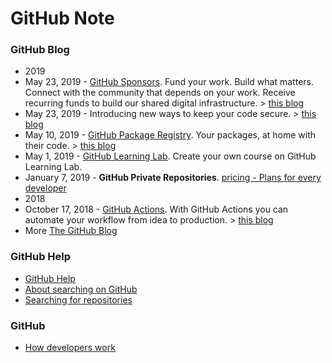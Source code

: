 # GitHub Note

### GitHub Blog

- 2019
- May 23, 2019 -  [GitHub Sponsors](https://github.com/sponsors). Fund your work. Build what matters. Connect with the community that depends on your work. Receive recurring funds to build our shared digital infrastructure. >  [this blog](https://github.blog/2019-05-23-announcing-github-sponsors-a-new-way-to-contribute-to-open-source/)
- May 23, 2019 - Introducing new ways to keep your code secure. > [this blog](https://github.blog/2019-05-23-introducing-new-ways-to-keep-your-code-secure/)
- May 10, 2019 - [GitHub Package Registry](https://github.com/features/package-registry). Your packages, at home with their code. > [this blog](https://github.blog/2019-05-10-introducing-github-package-registry/)
- May 1, 2019 - [GitHub Learning Lab](https://lab.github.com/). Create your own course on GitHub Learning Lab.
- January 7, 2019 - **GitHub Private Repositories**. [pricing - Plans for every developer](https://github.com/pricing)
- 2018
- October 17, 2018 - [GitHub Actions](https://github.com/features/actions). With GitHub Actions you can automate your workflow from idea to production. > [this blog](https://github.blog/2018-10-17-action-demos/)
- More [The GitHub Blog](https://github.blog/)

### GitHub Help

- [GitHub Help](https://help.github.com/en)
- [About searching on GitHub](https://help.github.com/en/articles/about-searching-on-github)
- [Searching for repositories](https://help.github.com/en/articles/searching-for-repositories)

### GitHub

- [How developers work](https://github.com/features)